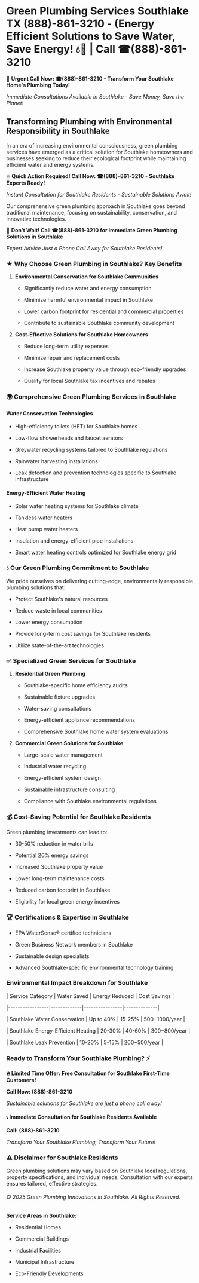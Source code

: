 # Green Plumbing Services Southlake TX (888)-861-3210 - (Energy Efficient Solutions to Save Water, Save Energy! 💧🌿 | Call ☎(888)-861-3210

🚨 **Urgent Call Now: ☎(888)-861-3210 - Transform Your Southlake Home's Plumbing Today!**
*Immediate Consultations Available in Southlake - Save Money, Save the Planet!*

## Transforming Plumbing with Environmental Responsibility in Southlake

In an era of increasing environmental consciousness, green plumbing services have emerged as a critical solution for Southlake homeowners and businesses seeking to reduce their ecological footprint while maintaining efficient water and energy systems. 

🔥 **Quick Action Required! Call Now: ☎(888)-861-3210 - Southlake Experts Ready!**
*Instant Consultation for Southlake Residents - Sustainable Solutions Await!*

Our comprehensive green plumbing approach in Southlake goes beyond traditional maintenance, focusing on sustainability, conservation, and innovative technologies.

🚨 **Don't Wait! Call ☎(888)-861-3210 for Immediate Green Plumbing Solutions in Southlake**
*Expert Advice Just a Phone Call Away for Southlake Residents!*

### ★ Why Choose Green Plumbing in Southlake? Key Benefits

1. **Environmental Conservation for Southlake Communities** 
   - Significantly reduce water and energy consumption
   - Minimize harmful environmental impact in Southlake
   - Lower carbon footprint for residential and commercial properties
   - Contribute to sustainable Southlake community development

2. **Cost-Effective Solutions for Southlake Homeowners** 
   - Reduce long-term utility expenses
   - Minimize repair and replacement costs
   - Increase Southlake property value through eco-friendly upgrades
   - Qualify for local Southlake tax incentives and rebates

### 🌍 Comprehensive Green Plumbing Services in Southlake

#### Water Conservation Technologies
- High-efficiency toilets (HET) for Southlake homes
- Low-flow showerheads and faucet aerators
- Greywater recycling systems tailored to Southlake regulations
- Rainwater harvesting installations
- Leak detection and prevention technologies specific to Southlake infrastructure

#### Energy-Efficient Water Heating
- Solar water heating systems for Southlake climate
- Tankless water heaters
- Heat pump water heaters
- Insulation and energy-efficient pipe installations
- Smart water heating controls optimized for Southlake energy grid

### 💧 Our Green Plumbing Commitment to Southlake

We pride ourselves on delivering cutting-edge, environmentally responsible plumbing solutions that:
- Protect Southlake's natural resources
- Reduce waste in local communities
- Lower energy consumption
- Provide long-term cost savings for Southlake residents
- Utilize state-of-the-art technologies

### ✅ Specialized Green Services for Southlake

1. **Residential Green Plumbing**
   - Southlake-specific home efficiency audits
   - Sustainable fixture upgrades
   - Water-saving consultations
   - Energy-efficient appliance recommendations
   - Comprehensive Southlake home water system evaluations

2. **Commercial Green Solutions for Southlake**
   - Large-scale water management
   - Industrial water recycling
   - Energy-efficient system design
   - Sustainable infrastructure consulting
   - Compliance with Southlake environmental regulations

### 💰 Cost-Saving Potential for Southlake Residents

Green plumbing investments can lead to:
- 30-50% reduction in water bills
- Potential 20% energy savings
- Increased Southlake property value
- Lower long-term maintenance costs
- Reduced carbon footprint in Southlake
- Eligibility for local green energy incentives

### 🏆 Certifications & Expertise in Southlake

- EPA WaterSense® certified technicians
- Green Business Network members in Southlake
- Sustainable design specialists
- Advanced Southlake-specific environmental technology training

### Environmental Impact Breakdown for Southlake

| Service Category | Water Saved | Energy Reduced | Cost Savings |
|-----------------|-------------|----------------|--------------|
| Southlake Water Conservation | Up to 40% | 15-25% | $500-$1000/year |
| Southlake Energy-Efficient Heating | 20-30% | 40-60% | $300-$800/year |
| Southlake Leak Prevention | 10-20% | 5-15% | $200-$500/year |

### Ready to Transform Your Southlake Plumbing? ⚡

**🔥 Limited Time Offer: Free Consultation for Southlake First-Time Customers!**

**Call Now: (888)-861-3210**
*Sustainable solutions for Southlake are just a phone call away!*

#### 📞 Immediate Consultation for Southlake Residents Available

**Call: (888)-861-3210**
*Transform Your Southlake Plumbing, Transform Your Future!*

### ⚠️ Disclaimer for Southlake Residents

Green plumbing solutions may vary based on Southlake local regulations, property specifications, and individual needs. Consultation with our experts ensures tailored, effective strategies.

###### © 2025 Green Plumbing Innovations in Southlake. All Rights Reserved.

**Service Areas in Southlake:** 
- Residential Homes
- Commercial Buildings
- Industrial Facilities
- Municipal Infrastructure
- Eco-Friendly Developments